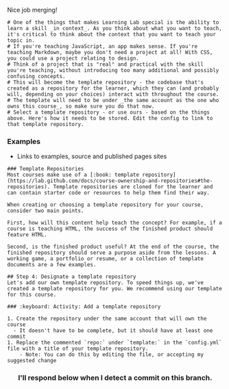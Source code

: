 Nice job merging! 

    # One of the things that makes Learning Lab special is the ability to learn a skill _in context_. As you think about what you want to teach, it's critical to think about the context that you want to teach your topic in.
    # If you're teaching JavaScript, an app makes sense. If you're teaching Markdown, maybe you don't need a project at all! With CSS, you could use a project relating to design.
    # Think of a project that is "real" and practical with the skill you're teaching, without introducing too many additional and possibly confusing concepts. 
    # This will become the template repository - the codebase that's created as a repository for the learner, which they can (and probably will, depending on your choices) interact with throughout the course.
    # The template will need to be under _the same account as the one who owns this course_, so make sure you do that now.
    # Select a template repository - or use ours - based on the things above. Here's how it needs to be stored. Edit the config to link to that template repository.

### Examples

- Links to examples, source and published pages sites

```
### Template Repositories
Most courses make use of a [:book: template repository](https://lab.github.com/docs/course-ownership-and-repositories#the-repositories). Template repositories are cloned for the learner and can contain starter code or resources to help them find their way.

When creating or choosing a template repository for your course, consider two main points.

First, how will this content help teach the concept? For example, if a course is teaching HTML, the success of the finished product should feature HTML.

Second, is the finished product useful? At the end of the course, the finished repository should serve a purpose aside from the lessons. A working game, a portfolio or resume, or a collection of template documents are a few examples.

## Step 4: Designate a template repository
Let's add our own template repository. To speed things up, we've created a template repository for you. We recommend using our template for this course.

### :keyboard: Activity: Add a template repository

1. Create the repository under the same account that will own the course
  - It doesn't have to be complete, but it should have at least one commit
1. Replace the commented `repo:` under `template:` in the `config.yml` file with a title of your template repository.
    - Note: You can do this by editing the file, or accepting my suggested change

```

<h3 align="center">I'll respond below when I detect a commit on this branch.</h3>
